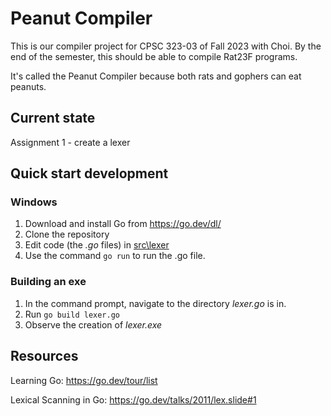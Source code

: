 # Peanut Compiler

This is our compiler project for CPSC 323-03 of Fall 2023 with Choi. By the end of the semester, this should be able to compile Rat23F programs.

It's called the Peanut Compiler because both rats and gophers can eat peanuts.

## Current state

Assignment 1 - create a lexer

## Quick start development

### Windows

1. Download and install Go from https://go.dev/dl/
1. Clone the repository
1. Edit code (the _.go_ files) in [src\lexer](src/lexer)
1. Use the command `go run` to run the .go file.

### Building an exe

1. In the command prompt, navigate to the directory _lexer.go_ is in.
1. Run `go build lexer.go`
1. Observe the creation of _lexer.exe_

## Resources

Learning Go: https://go.dev/tour/list

Lexical Scanning in Go: https://go.dev/talks/2011/lex.slide#1
